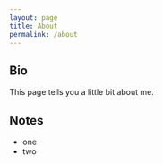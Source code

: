 ```yaml
---
layout: page
title: About
permalink: /about
---
```

## Bio
This page tells you a little bit about me.
## Notes
- one
- two
